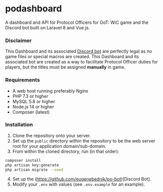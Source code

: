 # podashboard

A dashboard and API for Protocol Officers for GoT: WiC game and the Discord bot built on Laravel 8 and Vue.js.

### Disclaimer
This Dashboard and its associated [Discord bot](https://github.com/eugenebednik/po-bot) are perfectly legal as no game files or special macros are created. This Dashboard and its associated bot are created as a way to facilitate Protocol Officer duties for players, but the titles must be assigned __manually__ in game.


### Requirements
* A web host running preferably Nginx
* PHP 7.3 or higher 
* MySQL 5.8 or higher
* Node.js 14 or higher
* Composer (latest)

### Installation
1. Clone the repository onto your server.
2. Set up the `public` directory within the repository to be the web server root for your application domain/sub-domain.
3. From within the cloned directory, run (in that order):
```bash
composer install
php artisan key:generate
php artisan migrate --seed
```
4. Set up the (https://github.com/eugenebednik/po-bot)[Discord Bot].
5. Modify your `.env` with values (see `.env.example` for an example).
